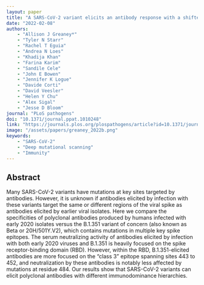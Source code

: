 ```yaml
---
layout: paper
title: "A SARS-CoV-2 variant elicits an antibody response with a shifted immunodominance hierarchy"
date: "2022-02-08"
authors: 
    - "Allison J Greaney*"
    - "Tyler N Starr"
    - "Rachel T Eguia"
    - "Andrea N Loes"
    - "Khadija Khan"
    - "Farina Karim"
    - "Sandile Cele"
    - "John E Bowen"
    - "Jennifer K Logue"
    - "Davide Corti"
    - "David Veesler"
    - "Helen Y Chu"
    - "Alex Sigal"
    - "Jesse D Bloom"
journal: "PLoS pathogens"
doi: "10.1371/journal.ppat.1010248"
link: "https://journals.plos.org/plospathogens/article?id=10.1371/journal.ppat.1010248"
image: "/assets/papers/greaney_2022b.png"
keywords:
    - "SARS-CoV-2"
    - "Deep mutational scanning"
    - "Immunity"
---
```


## Abstract

Many SARS-CoV-2 variants have mutations at key sites targeted by antibodies. However, it is unknown if antibodies elicited by infection with these variants target the same or different regions of the viral spike as antibodies elicited by earlier viral isolates. Here we compare the specificities of polyclonal antibodies produced by humans infected with early 2020 isolates versus the B.1.351 variant of concern (also known as Beta or 20H/501Y.V2), which contains mutations in multiple key spike epitopes. The serum neutralizing activity of antibodies elicited by infection with both early 2020 viruses and B.1.351 is heavily focused on the spike receptor-binding domain (RBD). However, within the RBD, B.1.351-elicited antibodies are more focused on the “class 3” epitope spanning sites 443 to 452, and neutralization by these antibodies is notably less affected by mutations at residue 484. Our results show that SARS-CoV-2 variants can elicit polyclonal antibodies with different immunodominance hierarchies.
